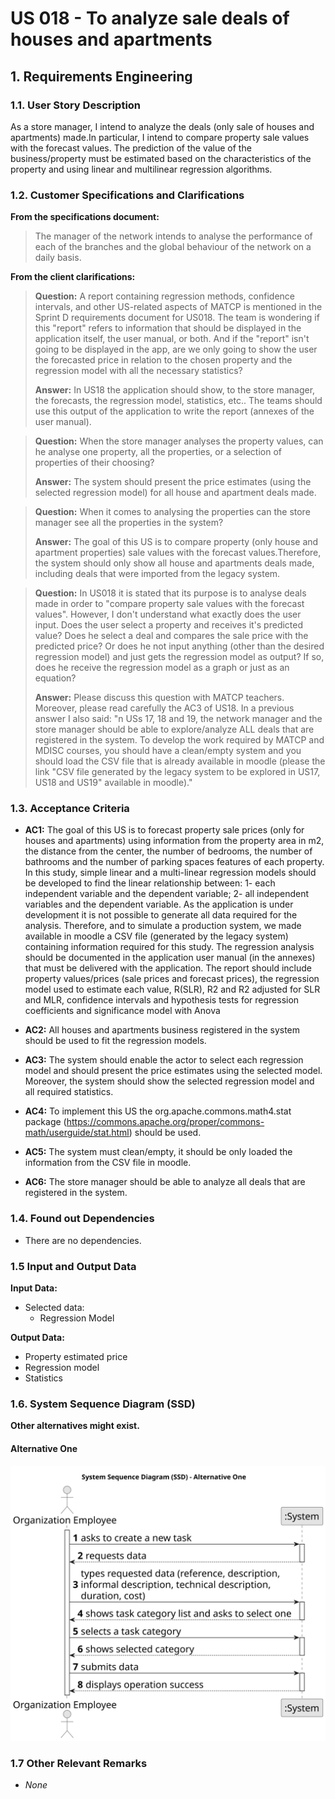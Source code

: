 # US 018 - To analyze sale deals of houses and apartments

## 1. Requirements Engineering

### 1.1. User Story Description

As a store manager, I intend to analyze the deals (only sale of houses and apartments) made.In particular, I intend to
compare property
sale values with the forecast values. The prediction of the value of the business/property must be estimated based on
the characteristics
of the property and using linear and multilinear regression algorithms.

### 1.2. Customer Specifications and Clarifications

**From the specifications document:**

> The manager of the network intends to analyse the performance of each of the branches and the
> global behaviour of the network on a daily basis.

**From the client clarifications:**

> **Question:** A report containing regression methods, confidence intervals, and other US-related aspects of MATCP is
> mentioned
> in the Sprint D requirements document for US018. The team is wondering if this "report" refers to information that
> should
> be displayed in the application itself, the user manual, or both. And if the "report" isn't going to be displayed in
> the app,
> are we only going to show the user the forecasted price in relation to the chosen property and the regression model
> with all
> the necessary statistics?
>
> **Answer:** In US18 the application should show, to the store manager, the forecasts, the regression model,
> statistics, etc.. The teams should use this output of the application to write the report (annexes of the user
> manual).


> **Question:** When the store manager analyses the property values, can he analyse one property, all the properties, or
> a selection of properties of their choosing?
>
> **Answer:** The system should present the price estimates (using the selected regression model) for all house and
> apartment deals made.

> **Question:** When it comes to analysing the properties can the store manager see all the properties in the system?
>
> **Answer:** The goal of this US is to compare property (only house and apartment properties) sale values with the
> forecast values.Therefore, the system should only show all house and apartments deals made, including deals that were
> imported from the legacy system.


> **Question:** In US018 it is stated that its purpose is to analyse deals made in order to "compare property sale
> values with the forecast values". However, I don't understand what exactly does the user input. Does the user select a
> property and receives it's predicted value? Does he select a deal and compares the sale price with the predicted
> price?
> Or does he not input anything (other than the desired regression model) and just gets the regression model as output?
> If
> so, does he receive the regression model as a graph or just as an equation?
>
> **Answer:** Please discuss this question with MATCP teachers. Moreover, please read carefully the AC3 of US18.
> In a previous answer I also said:
"n USs 17, 18 and 19, the network manager and the store manager should be able to explore/analyze ALL deals that are
> registered in the system.
> To develop the work required by MATCP and MDISC courses, you should have a clean/empty system and you should load the
> CSV file that is already available in moodle (please the link "CSV file generated by the legacy system to be explored
> in
> US17, US18 and US19" available in moodle)."

### 1.3. Acceptance Criteria

* **AC1:** The goal of this US is to forecast property sale prices (only for houses and
  apartments) using information from the property area in m2, the distance from
  the center, the number of bedrooms, the number of bathrooms and the number
  of parking spaces features of each property. In this study, simple linear and a
  multi-linear regression models should be developed to find the linear relationship
  between: 1- each independent variable and the dependent variable; 2- all
  independent variables and the dependent variable. As the application is under
  development it is not possible to generate all data required for the analysis.
  Therefore, and to simulate a production system, we made available in moodle a
  CSV file (generated by the legacy system) containing information required for this
  study. The regression analysis should be documented in the application user
  manual (in the annexes) that must be delivered with the application. The report
  should include property values/prices (sale prices and forecast prices), the
  regression model used to estimate each value, R(SLR), R2 and R2 adjusted for SLR
  and MLR, confidence intervals and hypothesis tests for regression coefficients
  and significance model with Anova
* **AC2:** All houses and apartments business registered in the system should be used
  to fit the regression models.
* **AC3:** The system should enable the actor to select each regression model and
  should present the price estimates using the selected model. Moreover, the
  system should show the selected regression model and all required statistics.
* **AC4:** To implement this US the org.apache.commons.math4.stat package
  (https://commons.apache.org/proper/commons-math/userguide/stat.html)
  should be used.
* **AC5:** The system must clean/empty, it should be only loaded the information from the CSV file in moodle.

* **AC6:** The store manager should be able to analyze all deals that are registered in the system.

### 1.4. Found out Dependencies

* There are no dependencies.

### 1.5 Input and Output Data

**Input Data:**

* Selected data:
    * Regression Model

**Output Data:**

* Property estimated price
* Regression model
* Statistics

### 1.6. System Sequence Diagram (SSD)

**Other alternatives might exist.**

#### Alternative One

![System Sequence Diagram](svg/us018-system-sequence-diagram.svg)

### 1.7 Other Relevant Remarks

* _None_